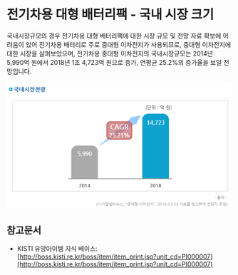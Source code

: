# 전기차용 대형 배터리팩 - 국내 시장 크기

국내시장규모의 경우 전기차용 대형 배터리팩에 대한 시장 규모 및 전망 자료 확보에 어려움이 있어 전기차용 배터리로 주로
중대형 이차전지가 사용되므로, 중대형 이차전지에 대한 시장을 살펴보았으며, 전기차용 중대형 이차전지의 국내시장규모는
2014년 5,990억 원에서 2018년 1조 4,723억 원으로 증가, 연평균 25.2%의 증가율을 보일 전망입니다.


![](./images/전기차용대형배터리팩_Q12_2_1.PNG)


## 참고문서
- KISTI 유망아이템 지식 베이스: [http://boss.kisti.re.kr/boss/item/item_print.jsp?unit_cd=PI000007](http://boss.kisti.re.kr/boss/item/item_print.jsp?unit_cd=PI000007)
